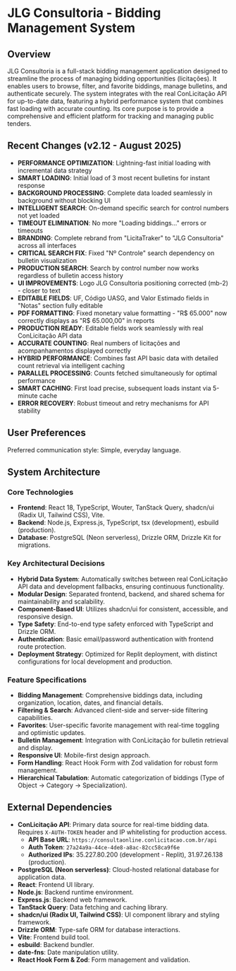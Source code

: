 # JLG Consultoria - Bidding Management System

## Overview
JLG Consultoria is a full-stack bidding management application designed to streamline the process of managing bidding opportunities (licitações). It enables users to browse, filter, and favorite biddings, manage bulletins, and authenticate securely. The system integrates with the real ConLicitação API for up-to-date data, featuring a hybrid performance system that combines fast loading with accurate counting. Its core purpose is to provide a comprehensive and efficient platform for tracking and managing public tenders.

## Recent Changes (v2.12 - August 2025)
- **PERFORMANCE OPTIMIZATION**: Lightning-fast initial loading with incremental data strategy
- **SMART LOADING**: Initial load of 3 most recent bulletins for instant response
- **BACKGROUND PROCESSING**: Complete data loaded seamlessly in background without blocking UI
- **INTELLIGENT SEARCH**: On-demand specific search for control numbers not yet loaded
- **TIMEOUT ELIMINATION**: No more "Loading biddings..." errors or timeouts
- **BRANDING**: Complete rebrand from "LicitaTraker" to "JLG Consultoria" across all interfaces
- **CRITICAL SEARCH FIX**: Fixed "Nº Controle" search dependency on bulletin visualization
- **PRODUCTION SEARCH**: Search by control number now works regardless of bulletin access history
- **UI IMPROVEMENTS**: Logo JLG Consultoria positioning corrected (mb-2) - closer to text
- **EDITABLE FIELDS**: UF, Código UASG, and Valor Estimado fields in "Notas" section fully editable
- **PDF FORMATTING**: Fixed monetary value formatting - "R$ 65.000" now correctly displays as "R$ 65.000,00" in reports
- **PRODUCTION READY**: Editable fields work seamlessly with real ConLicitação API data
- **ACCURATE COUNTING**: Real numbers of licitações and acompanhamentos displayed correctly
- **HYBRID PERFORMANCE**: Combines fast API basic data with detailed count retrieval via intelligent caching
- **PARALLEL PROCESSING**: Counts fetched simultaneously for optimal performance
- **SMART CACHING**: First load precise, subsequent loads instant via 5-minute cache
- **ERROR RECOVERY**: Robust timeout and retry mechanisms for API stability

## User Preferences
Preferred communication style: Simple, everyday language.

## System Architecture

### Core Technologies
- **Frontend**: React 18, TypeScript, Wouter, TanStack Query, shadcn/ui (Radix UI, Tailwind CSS), Vite.
- **Backend**: Node.js, Express.js, TypeScript, tsx (development), esbuild (production).
- **Database**: PostgreSQL (Neon serverless), Drizzle ORM, Drizzle Kit for migrations.

### Key Architectural Decisions
- **Hybrid Data System**: Automatically switches between real ConLicitação API data and development fallbacks, ensuring continuous functionality.
- **Modular Design**: Separated frontend, backend, and shared schema for maintainability and scalability.
- **Component-Based UI**: Utilizes shadcn/ui for consistent, accessible, and responsive design.
- **Type Safety**: End-to-end type safety enforced with TypeScript and Drizzle ORM.
- **Authentication**: Basic email/password authentication with frontend route protection.
- **Deployment Strategy**: Optimized for Replit deployment, with distinct configurations for local development and production.

### Feature Specifications
- **Bidding Management**: Comprehensive biddings data, including organization, location, dates, and financial details.
- **Filtering & Search**: Advanced client-side and server-side filtering capabilities.
- **Favorites**: User-specific favorite management with real-time toggling and optimistic updates.
- **Bulletin Management**: Integration with ConLicitação for bulletin retrieval and display.
- **Responsive UI**: Mobile-first design approach.
- **Form Handling**: React Hook Form with Zod validation for robust form management.
- **Hierarchical Tabulation**: Automatic categorization of biddings (Type of Object → Category → Specialization).

## External Dependencies

- **ConLicitação API**: Primary data source for real-time bidding data. Requires `X-AUTH-TOKEN` header and IP whitelisting for production access.
  - **API Base URL**: `https://consultaonline.conlicitacao.com.br/api`
  - **Auth Token**: `27a24a9a-44ce-4de8-a8ac-82cc58ca9f6e`
  - **Authorized IPs**: 35.227.80.200 (development - Replit), 31.97.26.138 (production).
- **PostgreSQL (Neon serverless)**: Cloud-hosted relational database for application data.
- **React**: Frontend UI library.
- **Node.js**: Backend runtime environment.
- **Express.js**: Backend web framework.
- **TanStack Query**: Data fetching and caching library.
- **shadcn/ui (Radix UI, Tailwind CSS)**: UI component library and styling framework.
- **Drizzle ORM**: Type-safe ORM for database interactions.
- **Vite**: Frontend build tool.
- **esbuild**: Backend bundler.
- **date-fns**: Date manipulation utility.
- **React Hook Form & Zod**: Form management and validation.